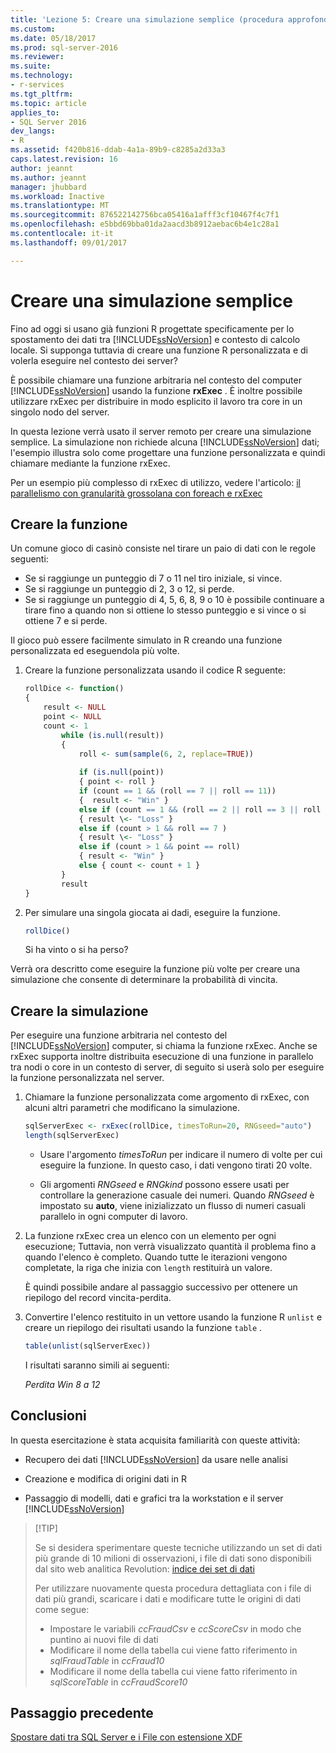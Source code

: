 ```yaml
---
title: 'Lezione 5: Creare una simulazione semplice (procedura approfondita di data science) | Microsoft Docs'
ms.custom: 
ms.date: 05/18/2017
ms.prod: sql-server-2016
ms.reviewer: 
ms.suite: 
ms.technology:
- r-services
ms.tgt_pltfrm: 
ms.topic: article
applies_to:
- SQL Server 2016
dev_langs:
- R
ms.assetid: f420b816-ddab-4a1a-89b9-c8285a2d33a3
caps.latest.revision: 16
author: jeannt
ms.author: jeannt
manager: jhubbard
ms.workload: Inactive
ms.translationtype: MT
ms.sourcegitcommit: 876522142756bca05416a1afff3cf10467f4c7f1
ms.openlocfilehash: e5bbd69bba01da2aacd3b8912aebac6b4e1c28a1
ms.contentlocale: it-it
ms.lasthandoff: 09/01/2017

---
```

# <a name="create-a-simple-simulation"></a>Creare una simulazione semplice

Fino ad oggi si usano già funzioni R progettate specificamente per lo spostamento dei dati tra [!INCLUDE[ssNoVersion](../../includes/ssnoversion-md.md)] e contesto di calcolo locale. Si supponga tuttavia di creare una funzione R personalizzata e di volerla eseguire nel contesto dei server?

È possibile chiamare una funzione arbitraria nel contesto del computer [!INCLUDE[ssNoVersion](../../includes/ssnoversion-md.md)] usando la funzione **rxExec** . È inoltre possibile utilizzare rxExec per distribuire in modo esplicito il lavoro tra core in un singolo nodo del server.

In questa lezione verrà usato il server remoto per creare una simulazione semplice. La simulazione non richiede alcuna [!INCLUDE[ssNoVersion](../../includes/ssnoversion-md.md)] dati; l'esempio illustra solo come progettare una funzione personalizzata e quindi chiamare mediante la funzione rxExec.

Per un esempio più complesso di rxExec di utilizzo, vedere l'articolo: [il parallelismo con granularità grossolana con foreach e rxExec](http://blog.revolutionanalytics.com/2015/04/coarse-grain-parallelism-with-foreach-and-rxexec.html)

## <a name="create-the-function"></a>Creare la funzione

Un comune gioco di casinò consiste nel tirare un paio di dati con le regole seguenti:

- Se si raggiunge un punteggio di 7 o 11 nel tiro iniziale, si vince.
- Se si raggiunge un punteggio di 2, 3 o 12, si perde.
- Se si raggiunge un punteggio di 4, 5, 6, 8, 9 o 10 è possibile continuare a tirare fino a quando non si ottiene lo stesso punteggio e si vince o si ottiene 7 e si perde.

Il gioco può essere facilmente simulato in R creando una funzione personalizzata ed eseguendola più volte.

1.  Creare la funzione personalizzata usando il codice R seguente:
  
    ```R
    rollDice <- function()
    {
        result <- NULL
        point <- NULL
        count <- 1
            while (is.null(result))
            {
                roll <- sum(sample(6, 2, replace=TRUE))
  
                if (is.null(point))
                { point <- roll }
                if (count == 1 && (roll == 7 || roll == 11))
                {  result <- "Win" }
                else if (count == 1 && (roll == 2 || roll == 3 || roll == 12))
                { result \<- "Loss" }
                else if (count > 1 && roll == 7 )
                { result \<- "Loss" }
                else if (count > 1 && point == roll)
                { result <- "Win" }
                else { count <- count + 1 }
            }
            result
    }
    ```
  
2.  Per simulare una singola giocata ai dadi, eseguire la funzione.
  
    ```R
    rollDice()
    ```
  
    Si ha vinto o si ha perso?
  
Verrà ora descritto come eseguire la funzione più volte per creare una simulazione che consente di determinare la probabilità di vincita.

## <a name="create-the-simulation"></a>Creare la simulazione

Per eseguire una funzione arbitraria nel contesto del [!INCLUDE[ssNoVersion](../../includes/ssnoversion-md.md)] computer, si chiama la funzione rxExec. Anche se rxExec supporta inoltre distribuita esecuzione di una funzione in parallelo tra nodi o core in un contesto di server, di seguito si userà solo per eseguire la funzione personalizzata nel server.

1. Chiamare la funzione personalizzata come argomento di rxExec, con alcuni altri parametri che modificano la simulazione.
  
    ```R
    sqlServerExec <- rxExec(rollDice, timesToRun=20, RNGseed="auto")
    length(sqlServerExec)
    ```
  
    - Usare l'argomento *timesToRun* per indicare il numero di volte per cui eseguire la funzione.  In questo caso, i dati vengono tirati 20 volte.
  
    - Gli argomenti *RNGseed* e *RNGkind* possono essere usati per controllare la generazione casuale dei numeri. Quando *RNGseed* è impostato su **auto**, viene inizializzato un flusso di numeri casuali parallelo in ogni computer di lavoro.
  
2. La funzione rxExec crea un elenco con un elemento per ogni esecuzione; Tuttavia, non verrà visualizzato quantità il problema fino a quando l'elenco è completo. Quando tutte le iterazioni vengono completate, la riga che inizia con `length` restituirà un valore.
  
    È quindi possibile andare al passaggio successivo per ottenere un riepilogo del record vincita-perdita.
  
3. Convertire l'elenco restituito in un vettore usando la funzione R `unlist` e creare un riepilogo dei risultati usando la funzione `table` .
  
    ```R
    table(unlist(sqlServerExec))
    ```
  
    I risultati saranno simili ai seguenti:
  
     *Perdita Win* *8 a 12*

## <a name="conclusions"></a>Conclusioni

In questa esercitazione è stata acquisita familiarità con queste attività:
  
-   Recupero dei dati [!INCLUDE[ssNoVersion](../../includes/ssnoversion-md.md)] da usare nelle analisi
  
-   Creazione e modifica di origini dati in R
  
-   Passaggio di modelli, dati e grafici tra la workstation e il server [!INCLUDE[ssNoVersion](../../includes/ssnoversion-md.md)]
  
>  [!TIP]
> 
> Se si desidera sperimentare queste tecniche utilizzando un set di dati più grande di 10 milioni di osservazioni, i file di dati sono disponibili dal sito web analitica Revolution: [indice dei set di dati](http://packages.revolutionanalytics.com/datasets)
>   
> Per utilizzare nuovamente questa procedura dettagliata con i file di dati più grandi, scaricare i dati e modificare tutte le origini di dati come segue:
>  - Impostare le variabili *ccFraudCsv* e *ccScoreCsv* in modo che puntino ai nuovi file di dati
>  - Modificare il nome della tabella cui viene fatto riferimento in *sqlFraudTable* in *ccFraud10*
>  - Modificare il nome della tabella cui viene fatto riferimento in *sqlScoreTable* in *ccFraudScore10*

## <a name="previous-step"></a>Passaggio precedente

[Spostare dati tra SQL Server e i File con estensione XDF](../../advanced-analytics/tutorials/deepdive-move-data-between-sql-server-and-xdf-file.md)



